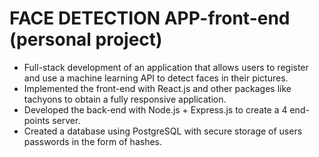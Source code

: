 # FACE DETECTION APP-front-end (personal project)

- Full-stack development of an application that allows users to register and use a machine learning API to detect faces in their pictures. 
- Implemented the front-end with React.js and other packages like tachyons to obtain a fully responsive application. 
- Developed the back-end with Node.js + Express.js to create a 4 end-points server. 
- Created a database using PostgreSQL with secure storage of users passwords in the form of hashes.
